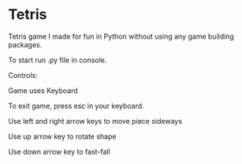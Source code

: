 # Tetris
Tetris game I made for fun in Python without using any game building packages. 

To start run .py file in console.


Controls:

Game uses Keyboard

To exit game, press esc in your keyboard.

Use left and right arrow keys to move piece sideways

Use up arrow key to rotate shape

Use down arrow key to fast-fall
